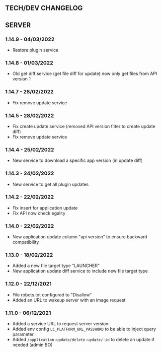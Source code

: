 ## TECH/DEV CHANGELOG

## SERVER

### 1.14.9 - 04/03/2022

- Restore plugin service

### 1.14.8 - 01/03/2022

- Old get diff service (get file diff for update) now only get files from API version 1

### 1.14.7 - 28/02/2022

- Fix remove update service

### 1.14.5 - 28/02/2022

- Fix create update service (removed API version filter to create update diff)
- Fix remove update service

### 1.14.4 - 25/02/2022

- New service to download a specific app version (in update diff)

### 1.14.3 - 24/02/2022

- New service to get all plugin updates

### 1.14.2 - 22/02/2022

- Fix insert for application update
- Fix API now check egality

### 1.14.0 - 22/02/2022

- New application update column "api version" to ensure backward compatibility

### 1.13.0 - 18/02/2022

- Added a new file target type "LAUNCHER"
- New application update diff service to include new file target type

### 1.12.0 - 22/12/2021

- File robots.txt configured to "Disallow"
- Added an URL to wakeup server with an image request

### 1.11.0 - 06/12/2021

- Added a service URL to request server version
- Added env config `LC_PLATFORM_URL_PASSWORD` to be able to inject query parameter
- Added `/application-update/delete-update/:id` to delete an update if needed (admin BO)
